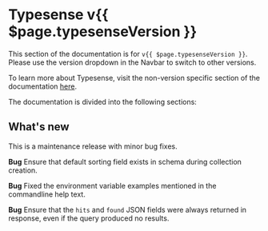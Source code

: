# Typesense v{{ $page.typesenseVersion }}

This section of the documentation is for `v{{ $page.typesenseVersion }}`. Please use the version dropdown in the Navbar to switch to other versions.

To learn more about Typesense, visit the non-version specific section of the documentation [here](/).

The documentation is divided into the following sections:

<DocsSections />

## What's new

This is a maintenance release with minor bug fixes.

**Bug** Ensure that default sorting field exists in schema during collection creation.

**Bug** Fixed the environment variable examples mentioned in the commandline help text.

**Bug** Ensure that the `hits` and `found` JSON fields were always returned in response, even if the query produced no results.
